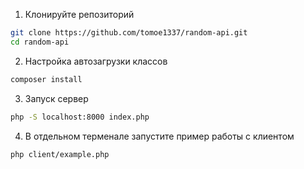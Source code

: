 1.	Клонируйте репозиторий
```bash
git clone https://github.com/tomoe1337/random-api.git 
cd random-api
```

2. Настройка автозагрузки классов
```bash
composer install
```

3. Запуск сервер
```bash
php -S localhost:8000 index.php
```

4. В отдельном терменале запустите пример работы с клиентом
```bash
php client/example.php
```